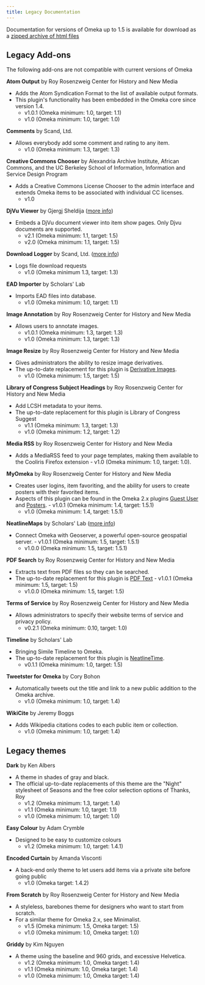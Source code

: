 ```yaml
---
title: Legacy Documentation
---
```


Documentation for versions of Omeka up to 1.5 is available for download as a [zipped archive of html files](../doc_files/1xDocumentation.zip)

## Legacy Add-ons

The following add-ons are not compatible with current versions of Omeka

 **Atom Output** by Roy Rosenzweig Center for History and New Media 
- Adds the Atom Syndication Format to the list of available output formats.  
- This plugin's functionality has been embedded in the Omeka core since version 1.4.
    - v1.0.1 (Omeka minimum: 1.0, target: 1.1)
    - v1.0 (Omeka minimum: 1.0, target: 1.0)

**Comments** by Scand, Ltd.
- Allows everybody add some comment and rating to any item.
    - v1.0 (Omeka minimum: 1.3, target: 1.3)

**Creative Commons Chooser** by Alexandria Archive Institute, African Commons, and the UC Berkeley School of Information, Information and Service Design Program 
- Adds a Creative Commons License Chooser to the admin interface and extends Omeka items to be associated with individual CC licenses.  
    - v1.0 

**DjVu Viewer** by Gjergj Sheldija ([more info](https://github.com/floss-bush/omeka-djvu-viewer-plugin)) 
- Embeds a DjVu document viewer into item show pages. Only Djvu documents are supported.
    - v2.1 (Omeka minimum: 1.1, target: 1.5)
    - v2.0 (Omeka minimum: 1.1, target: 1.5)

**Download Logger** by Scand, Ltd. ([more info](http://scand.com/products/omeka/download_logger.html)) 
- Logs file download requests
    - v1.0 (Omeka minimum 1.3, target: 1.3)

 **EAD Importer** by Scholars' Lab
- Imports EAD files into database.
    - v1.0 (Omeka minimum: 1.0, target: 1.1)

 **Image Annotation** by Roy Rosenzweig Center for History and New Media
- Allows users to annotate images.  
    - v1.0.1 (Omeka minimum: 1.3, target: 1.3)
    - v1.0 (Omeka minimum: 1.3, target: 1.3)

**Image Resize** by Roy Rosenzweig Center for History and New Media 
- Gives administrators the ability to resize image derivatives.  
- The up-to-date replacement for this plugin is [Derivative Images](../Plugins/DerivativeImages).
    - v1.0 (Omeka minimum: 1.5, target: 1.5)

**Library of Congress Subject Headings** by Roy Rosenzweig Center for History and New Media 
- Add LCSH metadata to your items.  
- The up-to-date replacement for this plugin is Library of Congress Suggest
    - v1.1 (Omeka minimum: 1.3, target: 1.3)
    - v1.0 (Omeka minimum: 1.2, target: 1.2)

**Media RSS** by Roy Rosenzweig Center for History and New Media 
- Adds a MediaRSS feed to your page templates, making them available to the Cooliris Firefox extension
		- v1.0 (Omeka minimum: 1.0, target: 1.0).

**MyOmeka** by Roy Rosenzweig Center for History and New Media
- Creates user logins, item favoriting, and the ability for users to create posters with their favorited items.
- Aspects of this plugin can be found in the Omeka 2.x plugins [Guest User](../Plugins/GuestUser) and [Posters](../Plugins/Posters).
		- v1.0.1 (Omeka minimum: 1.4, target: 1.5.1)
    - v1.0 (Omeka minimum: 1.4, target: 1.5.1)

**NeatlineMaps** by Scholars' Lab ([more info](https://github.com/scholarslab/NeatlineMaps)) 
- Connect Omeka with Geoserver, a powerful open-source geospatial server.
		- v1.0.1 (Omeka minimum: 1.5, target: 1.5.1)
    - v1.0.0 (Omeka minimum: 1.5, target: 1.5.1)

**PDF Search** by Roy Rosenzweig Center for History and New Media
- Extracts text from PDF files so they can be searched.  
- The up-to-date replacement for this plugin is [PDF Text](../Plugins/PdfText)
		- v1.0.1 (Omeka minimum: 1.5, target: 1.5)
    - v1.0.0 (Omeka minimum: 1.5, target: 1.5)

**Terms of Service** by Roy Rosenzweig Center for History and New Media 
- Allows administrators to specify their website terms of service and privacy policy.
	-  v0.2.1 (Omeka minimum: 0.10, target: 1.0)

 **Timeline** by Scholars' Lab 
- Bringing Simile Timeline to Omeka.  
- The up-to-date replacement for this plugin is [NeatlineTime](../index.html%3Fp=1826.html).
	- v0.1.1 (Omeka minimum: 1.0, target: 1.5)

 **Tweetster for Omeka** by Cory Bohon 
- Automatically tweets out the title and link to a new public addition to the Omeka archive.
	- v1.0 (Omeka minimum: 1.0, target: 1.4)

 **WikiCite** by Jeremy Boggs
- Adds Wikipedia citations codes to each public item or collection.
	- v1.0 (Omeka minimum: 1.0, target: 1.4)

## Legacy themes

 **Dark** by Ken Albers 
- A theme in shades of gray and black.  
- The official up-to-date replacements of this theme are the "Night" stylesheet of Seasons and the free color selection options of Thanks, Roy
    - v1.2 (Omeka minimum: 1.3, target: 1.4)
    - v1.1 (Omeka minimum: 1.0, target: 1.1)
    - v1.0 (Omeka minimum: 1.0, target: 1.0)

 **Easy Colour** by Adam Crymble 
- Designed to be easy to customize colours
	 - v1.2 (Omeka minimum: 1.0, target: 1.4.1)

 **Encoded Curtain** by Amanda Visconti 
- A back-end only theme to let users add items via a private site before going public
	- v1.0 (Omeka target: 1.4.2)

 **From Scratch** by Roy Rosenzweig Center for History and New Media 
- A styleless, barebones theme for designers who want to start from scratch.
- For a similar theme for Omeka 2.x, see Minimalist.
	- v1.5 (Omeka minimum: 1.5, Omeka target: 1.5)
	- v1.0 (Omeka minimum: 1.0, Omeka target: 1.0)

 
**Griddy** by Kim Nguyen 
- A theme using the baseline and 960 grids, and excessive Helvetica.
    - v1.2 (Omeka minimum: 1.0, Omeka target: 1.4)
    - v1.1 (Omeka minimum: 1.0, Omeka target: 1.4)
    - v1.0 (Omeka minimum: 1.0, Omeka target: 1.4)